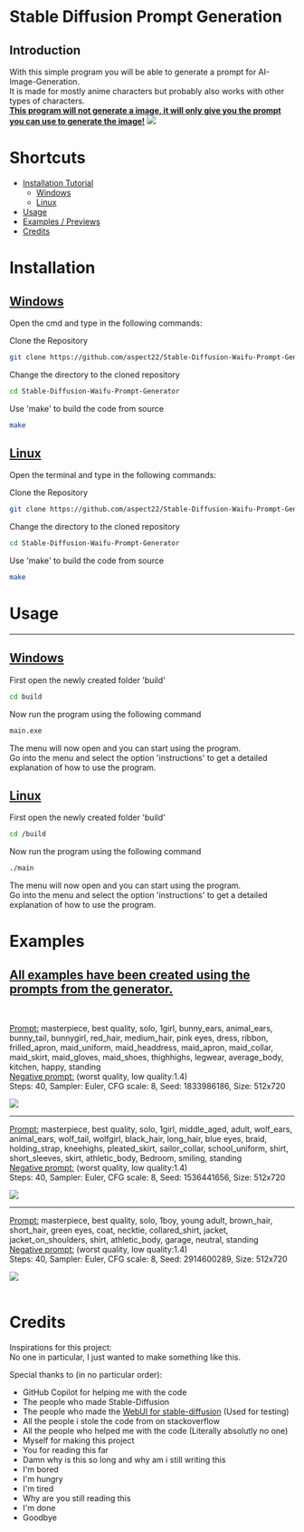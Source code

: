 # Stable Diffusion Prompt Generation

## **Introduction**

With this simple program you will be able to generate a prompt for AI-Image-Generation.  
It is made for mostly anime characters but probably also works with other types of characters.  
**<u>This program will not generate a image, it will only give you the prompt you can use to generate the image!</u>**
![](/Previews/program.png)

# **Shortcuts**

- [Installation Tutorial](#Installation)
  - [Windows](#Windows)
  - [Linux](#Linux)
- [Usage](#Usage)
- [Examples / Previews](#Examples)
- [Credits](#Credits)
  <br>

# **Installation**

## <u>Windows</u>

Open the cmd and type in the following commands:

Clone the Repository

```bash
git clone https://github.com/aspect22/Stable-Diffusion-Waifu-Prompt-Generator
```

Change the directory to the cloned repository

```bash
cd Stable-Diffusion-Waifu-Prompt-Generator
```

Use 'make' to build the code from source

```bash
make
```

## <u>Linux</u>

Open the terminal and type in the following commands:

Clone the Repository

```bash
git clone https://github.com/aspect22/Stable-Diffusion-Waifu-Prompt-Generator
```

Change the directory to the cloned repository

```bash
cd Stable-Diffusion-Waifu-Prompt-Generator
```

Use 'make' to build the code from source

```bash
make
```

# **Usage**

---

## <u>Windows</u>

First open the newly created folder 'build'

```bash
cd build
```

Now run the program using the following command

```bash
main.exe
```

The menu will now open and you can start using the program.  
Go into the menu and select the option 'instructions' to get a detailed explanation of how to use the program.

## <u>Linux</u>

First open the newly created folder 'build'

```bash
cd /build
```

Now run the program using the following command

```bash
./main
```

The menu will now open and you can start using the program.  
Go into the menu and select the option 'instructions' to get a detailed explanation of how to use the program.

# **Examples**

## <u>All examples have been created using the prompts from the generator.</u>

<br>

<u>Prompt:</u> masterpiece, best quality, solo, 1girl, bunny_ears, animal_ears, bunny_tail, bunnygirl, red_hair, medium_hair, pink eyes, dress, ribbon, frilled_apron, maid_uniform, maid_headdress, maid_apron, maid_collar, maid_skirt, maid_gloves, maid_shoes, thighhighs, legwear, average_body, kitchen, happy, standing  
<u>Negative prompt:</u> (worst quality, low quality:1.4)  
Steps: 40, Sampler: Euler, CFG scale: 8, Seed: 1833986186, Size: 512x720

![](/Previews/example1.png)

---

<u>Prompt:</u> masterpiece, best quality, solo, 1girl, middle_aged, adult, wolf_ears, animal_ears, wolf_tail, wolfgirl, black_hair, long_hair, blue eyes, braid, holding_strap, kneehighs, pleated_skirt, sailor_collar, school_uniform, shirt, short_sleeves, skirt, athletic_body, Bedroom, smiling, standing  
<u>Negative prompt:</u> (worst quality, low quality:1.4)  
Steps: 40, Sampler: Euler, CFG scale: 8, Seed: 1536441656, Size: 512x720

![](/Previews/example2.png)

---

<u>Prompt:</u> masterpiece, best quality, solo, 1boy, young adult, brown_hair, short_hair, green eyes, coat, necktie, collared_shirt, jacket, jacket_on_shoulders, shirt, athletic_body, garage, neutral, standing  
<u>Negative prompt:</u> (worst quality, low quality:1.4)  
Steps: 40, Sampler: Euler, CFG scale: 8, Seed: 2914600289, Size: 512x720

![](/Previews/example3.png)
<br>
<br>

# **Credits**

Inspirations for this project:  
No one in particular, I just wanted to make something like this.

Special thanks to (in no particular order):

- GitHub Copilot for helping me with the code
- The people who made Stable-Diffusion
- The people who made the [WebUI for stable-diffusion](https://github.com/Sygil-Dev/sygil-webui) (Used for testing)
- All the people i stole the code from on stackoverflow
- All the people who helped me with the code (Literally absolutly no one)
- Myself for making this project
- You for reading this far
- Damn why is this so long and why am i still writing this
- I'm bored
- I'm hungry
- I'm tired
- Why are you still reading this
- I'm done
- Goodbye
